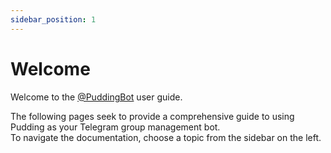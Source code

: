 ```yaml
---
sidebar_position: 1
---
```


# Welcome

Welcome to the [@PuddingBot](https://t.me/puddingbot) user guide.

The following pages seek to provide a comprehensive guide to using Pudding as your Telegram group management bot.<br/>
To navigate the documentation, choose a topic from the sidebar on the left.